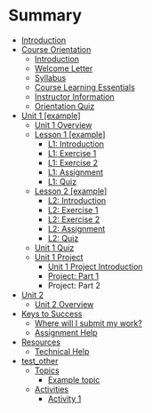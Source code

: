 # Summary

* [Introduction](README.md)
* [Course Orientation](course-orientation/course-orientation.md)
  * [Introduction](course-orientation/introduction.md)
  * [Welcome Letter](course-orientation/welcome-letter.md)
  * [Syllabus](course-orientation/syllabus.md)
  * [Course Learning Essentials](course-orientation/course-learning-essentials.md)
  * [Instructor Information](course-orientation/instructor-information.md)
  * [Orientation Quiz](course-orientation/orientation-quiz.md)
* [Unit 1 \[example\]](unit-1/unit-1.md)
  * [Unit 1 Overview](unit-1/unit-1-overview.md)
  * [Lesson 1 \[example\]](unit-1/lesson-1/lesson-1.md)
    * [L1: Introduction](unit-1/lesson-1/l1-introduction.md)
    * [L1: Exercise 1](unit-1/lesson-1/l1-exercise-1.md)
    * [L1: Exercise 2](unit-1/lesson-1/l1-exercise-2.md)
    * [L1: Assignment](unit-1/lesson-1/l1-assignment.md)
    * [L1: Quiz](unit-1/lesson-1/l1-quiz.md)
  * [Lesson 2 \[example\]](test.md)
    * [L2: Introduction](unit-1/lesson-2/l2-introduction.md)
    * [L2: Exercise 1](unit-1/lesson-2/l2-exercise-1.md)
    * [L2: Exercise 2](unit-1/lesson-2/l2-exercise-2.md)
    * [L2: Assignment](unit-1/lesson-2/l2-assignment.md)
    * [L2: Quiz](unit-1/lesson-2/l2-quiz.md)
  * [Unit 1 Quiz](unit-1/unit-1-quiz.md)
  * [Unit 1 Project](unit-1/unit-1-project.md)
    * [Unit 1 Project Introduction](unit-1/unit-1-project/project-introduction.md)
    * [Project: Part 1](unit-1/unit-1-project/project-part-1.md)
    * Project: Part 2
* [Unit 2](unit-2/unit-2.md)
  * [Unit 2 Overview](unit-2/unit-2-overview.md)
* [Keys to Success](keys-to-success/keys-to-success.md)
  * [Where will I submit my work?](keys-to-success/where-will-i-submit-my-work.md)
  * [Assignment Help](keys-to-success/assignment-help.md)
* [Resources](resources/resources.md)
  * [Technical Help](resources/technical-help.md)
* [test\_other](lesson-1.md)
  * [Topics](unit-1/lesson-1/topics.md)
    * [Example topic](unit-1/lesson-1/topics/example-topic.md)
  * [Activities](unit-1/lesson-1/activities.md)
    * [Activity 1](activity-1.md)

